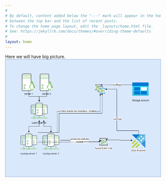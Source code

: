 ```yaml
---
#
# By default, content added below the "---" mark will appear in the home page
# between the top bar and the list of recent posts.
# To change the home page layout, edit the _layouts/home.html file.
# See: https://jekyllrb.com/docs/themes/#overriding-theme-defaults
#
layout: home
---
```


Here we will have big picture.
![Big picture](https://raw.githubusercontent.com/tnurmoja/pilm/main/diagrams/lab.drawio.png)
